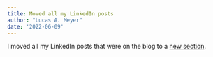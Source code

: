 ```yaml
---
title: Moved all my LinkedIn posts
author: "Lucas A. Meyer"
date: '2022-06-09'
---
```


I moved all my LinkedIn posts that were on the blog to a [new section](/linkedin-index.html).
